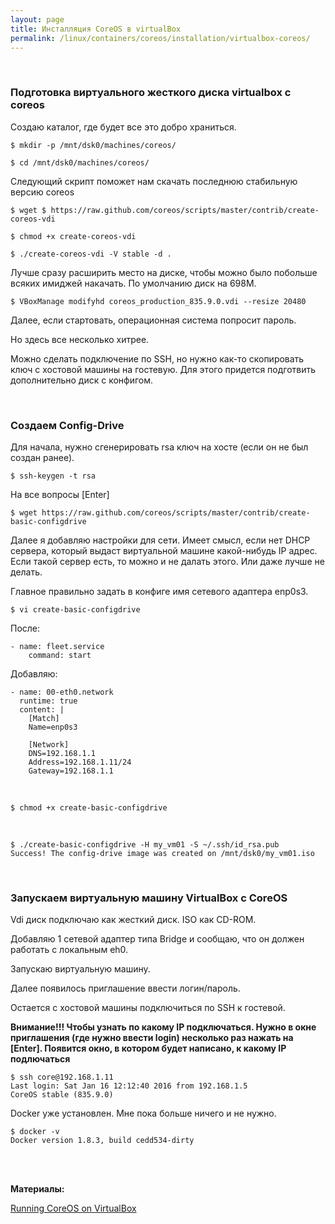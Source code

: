 ```yaml
---
layout: page
title: Инсталляция CoreOS в virtualBox
permalink: /linux/containers/coreos/installation/virtualbox-coreos/
---
```



<br/>

### Подготовка виртуального жесткого диска virtualbox с coreos

Создаю каталог, где будет все это добро храниться.

    $ mkdir -p /mnt/dsk0/machines/coreos/

    $ cd /mnt/dsk0/machines/coreos/

Следующий скрипт поможет нам скачать последнюю стабильную версию coreos

    $ wget $ https://raw.github.com/coreos/scripts/master/contrib/create-coreos-vdi

    $ chmod +x create-coreos-vdi

    $ ./create-coreos-vdi -V stable -d .

Лучше сразу расширить место на диске, чтобы можно было побольше всяких имиджей накачать. По умолчанию диск на 698M.

    $ VBoxManage modifyhd coreos_production_835.9.0.vdi --resize 20480

Далее, если стартовать, операционная система попросит пароль.

Но здесь все несколько хитрее.

Можно сделать подключение по SSH, но нужно как-то скопировать ключ с хостовой машины на гостевую. Для этого придется подготвить дополнительно диск с конфигом.

<br/>

### Создаем Config-Drive

Для начала, нужно сгенерировать rsa ключ на хосте (если он не был создан ранее).

    $ ssh-keygen -t rsa

На все вопросы [Enter]

    $ wget https://raw.github.com/coreos/scripts/master/contrib/create-basic-configdrive


Далее я добавляю настройки для сети. Имеет смысл, если нет DHCP сервера, который выдаст виртуальной машине какой-нибудь IP адрес. Если такой сервер есть, то можно и не далать этого. Или даже лучше не делать.

Главное правильно задать в конфиге имя сетевого адаптера enp0s3.

    $ vi create-basic-configdrive


После:

    - name: fleet.service
        command: start

Добавляю:

    - name: 00-eth0.network
      runtime: true
      content: |
        [Match]
        Name=enp0s3

        [Network]
        DNS=192.168.1.1
        Address=192.168.1.11/24
        Gateway=192.168.1.1


<br/>

    $ chmod +x create-basic-configdrive

<br/>

    $ ./create-basic-configdrive -H my_vm01 -S ~/.ssh/id_rsa.pub
    Success! The config-drive image was created on /mnt/dsk0/my_vm01.iso


<br/>

### Запускаем виртуальную машину VirtualBox с CoreOS

Vdi диск подключаю как жесткий диск. ISO как CD-ROM.

Добавляю 1 сетевой адаптер типа Bridge и сообщаю, что он должен работать с локальным eh0.

Запускаю виртуальную машину.

Далее появилось приглашение ввести логин/пароль.

Остается с хостовой машины подключиться по SSH к гостевой.

**Внимание!!! Чтобы узнать по какому IP подключаться. Нужно в окне приглашения (где нужно ввести login) несколько раз нажать на [Enter]. Появится окно, в котором будет написано, к какому IP подлючаться**


    $ ssh core@192.168.1.11
    Last login: Sat Jan 16 12:12:40 2016 from 192.168.1.5
    CoreOS stable (835.9.0)


Docker уже установлен.
Мне пока больше ничего и не нужно.

    $ docker -v
    Docker version 1.8.3, build cedd534-dirty



<br/><br/>

**Материалы:**

<a href="https://coreos.com/os/docs/latest/booting-on-virtualbox.html" rel="nofollow">Running CoreOS on VirtualBox</a>
